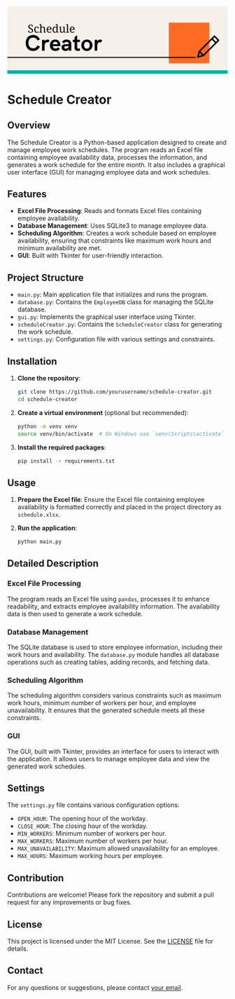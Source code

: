 ![](img/ScheduleCreator.png)
# Schedule Creator

## Overview
The Schedule Creator is a Python-based application designed to create and manage employee work schedules. The program reads an Excel file containing employee availability data, processes the information, and generates a work schedule for the entire month. It also includes a graphical user interface (GUI) for managing employee data and work schedules.

## Features
- **Excel File Processing**: Reads and formats Excel files containing employee availability.
- **Database Management**: Uses SQLite3 to manage employee data.
- **Scheduling Algorithm**: Creates a work schedule based on employee availability, ensuring that constraints like maximum work hours and minimum availability are met.
- **GUI**: Built with Tkinter for user-friendly interaction.

## Project Structure
- `main.py`: Main application file that initializes and runs the program.
- `database.py`: Contains the `EmployeeDB` class for managing the SQLite database.
- `gui.py`: Implements the graphical user interface using Tkinter.
- `scheduleCreator.py`: Contains the `ScheduleCreator` class for generating the work schedule.
- `settings.py`: Configuration file with various settings and constraints.

## Installation
1. **Clone the repository**:
    ```bash
    git clone https://github.com/yourusername/schedule-creator.git
    cd schedule-creator
    ```

2. **Create a virtual environment** (optional but recommended):
    ```bash
    python -m venv venv
    source venv/bin/activate  # On Windows use `venv\Scripts\activate`
    ```

3. **Install the required packages**:
    ```bash
    pip install -r requirements.txt
    ```

## Usage
1. **Prepare the Excel file**: Ensure the Excel file containing employee availability is formatted correctly and placed in the project directory as `schedule.xlsx`.

2. **Run the application**:
    ```bash
    python main.py
    ```

## Detailed Description
### Excel File Processing
The program reads an Excel file using `pandas`, processes it to enhance readability, and extracts employee availability information. The availability data is then used to generate a work schedule.

### Database Management
The SQLite database is used to store employee information, including their work hours and availability. The `database.py` module handles all database operations such as creating tables, adding records, and fetching data.

### Scheduling Algorithm
The scheduling algorithm considers various constraints such as maximum work hours, minimum number of workers per hour, and employee unavailability. It ensures that the generated schedule meets all these constraints.

### GUI
The GUI, built with Tkinter, provides an interface for users to interact with the application. It allows users to manage employee data and view the generated work schedules.

## Settings
The `settings.py` file contains various configuration options:
- `OPEN_HOUR`: The opening hour of the workday.
- `CLOSE_HOUR`: The closing hour of the workday.
- `MIN_WORKERS`: Minimum number of workers per hour.
- `MAX_WORKERS`: Maximum number of workers per hour.
- `MAX_UNAVAILABILITY`: Maximum allowed unavailability for an employee.
- `MAX_HOURS`: Maximum working hours per employee.

## Contribution
Contributions are welcome! Please fork the repository and submit a pull request for any improvements or bug fixes.

## License
This project is licensed under the MIT License. See the [LICENSE](LICENSE) file for details.

## Contact
For any questions or suggestions, please contact [your email](mailto:youremail@example.com).
